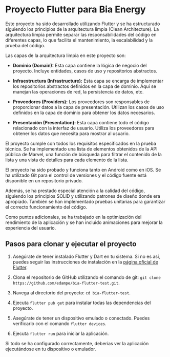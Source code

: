# Proyecto Flutter para Bia Energy

Este proyecto ha sido desarrollado utilizando Flutter y se ha estructurado siguiendo los principios de la arquitectura limpia (Clean Architecture). La arquitectura limpia permite separar las responsabilidades del código en diferentes capas, lo que facilita el mantenimiento, la escalabilidad y la prueba del código.

Las capas de la arquitectura limpia en este proyecto son:

- **Dominio (Domain):** Esta capa contiene la lógica de negocio del proyecto. Incluye entidades, casos de uso y repositorios abstractos.

- **Infraestructura (Infrastructure):** Esta capa se encarga de implementar los repositorios abstractos definidos en la capa de dominio. Aquí se manejan las operaciones de red, la persistencia de datos, etc.

- **Proveedores (Providers):** Los proveedores son responsables de proporcionar datos a la capa de presentación. Utilizan los casos de uso definidos en la capa de dominio para obtener los datos necesarios.

- **Presentación (Presentation):** Esta capa contiene todo el código relacionado con la interfaz de usuario. Utiliza los proveedores para obtener los datos que necesita para mostrar al usuario.

El proyecto cumple con todos los requisitos especificados en la prueba técnica. Se ha implementado una lista de elementos obtenidos de la API pública de Marvel, una función de búsqueda para filtrar el contenido de la lista y una vista de detalles para cada elemento de la lista.

El proyecto ha sido probado y funciona tanto en Android como en iOS. Se ha utilizado Git para el control de versiones y el código fuente está disponible en un repositorio privado.

Además, se ha prestado especial atención a la calidad del código, siguiendo los principios SOLID y utilizando patrones de diseño donde era apropiado. También se han implementado pruebas unitarias para garantizar el correcto funcionamiento del código.

Como puntos adicionales, se ha trabajado en la optimización del rendimiento de la aplicación y se han incluido animaciones para mejorar la experiencia del usuario.

## Pasos para clonar y ejecutar el proyecto

1. Asegúrate de tener instalado Flutter y Dart en tu sistema. Si no es así, puedes seguir las instrucciones de instalación en la [página oficial de Flutter](https://flutter.dev/docs/get-started/install).

2. Clona el repositorio de GitHub utilizando el comando de git: `git clone https://github.com/edampe/bia-flutter-test.git`.

3. Navega al directorio del proyecto: `cd bia-flutter-test`.

4. Ejecuta `flutter pub get` para instalar todas las dependencias del proyecto.

5. Asegúrate de tener un dispositivo emulado o conectado. Puedes verificarlo con el comando `flutter devices`.

6. Ejecuta `flutter run` para iniciar la aplicación.

Si todo se ha configurado correctamente, deberías ver la aplicación ejecutándose en tu dispositivo o emulador.
